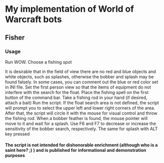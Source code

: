 # My implementation  of World of Warcraft bots
## Fisher
### Usage
Run WOW.
Choose a fishing spot

It is desirable that in the field of view there are no red and blue objects and white objects, such as splashes, otherwise the bobber and splash may be found falsely. In some cases, you can comment out the blue or red color set in INI file.
Set the first person view so that the items of equipment do not interfere with the search for the float. 
Place the fishing spell on the first button of the command bar.
Take a fishing rod in your hand (if desired, attach a bait)
Run the script.
If the float search area is not defined, the script will prompt you to select the upper left and lower right corners of the area. After that, the script will circle it with the mouse for visual control and throw the fishing rod. When a bobber feather is found, the mouse pointer will move to it and wait for a splash.
Use F6 and  F7 to decrease or increase the sensitivity of the bobber search, respectively.
The same for splash with ALT key pressed

####  The script is not intended for dishonorable enrichment (although who is a saint here? ;) ) and is published for informational and demonstration purposes 

